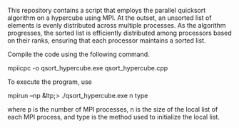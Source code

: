 
This repository contains a script that employs the parallel quicksort algorithm on a hypercube using MPI. At the outset, an unsorted list of elements is evenly distributed across multiple processes. As the algorithm progresses, the sorted list is efficiently distributed among processors based on their ranks, ensuring that each processor maintains a sorted list.

Compile the code using the following command.

mpiicpc -o qsort_hypercube.exe qsort_hypercube.cpp

To execute the program, use

mpirun –np &ltp;&gt; ./qsort_hypercube.exe n type

where p is the number of MPI processes, n is the size of the local list of each MPI process, and type is the method used to initialize the local list.
